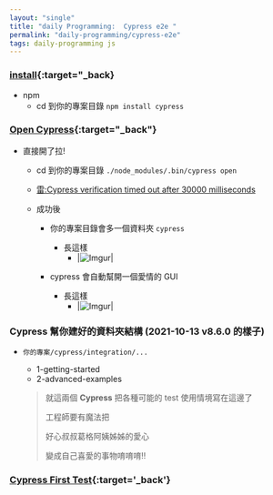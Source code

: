 ```yaml
---
layout: "single"
title: "daily Programming:  Cypress e2e "
permalink: "daily-programming/cypress-e2e"
tags: daily-programming js
---
```


### [install](https://docs.cypress.io/guides/getting-started/installing-cypress#System-requirements){:target="_back}

- npm
   - cd 到你的專案目錄 `npm install cypress`


### [Open Cypress](https://docs.cypress.io/guides/getting-started/installing-cypress#Opening-Cypress){:target="_back"}


- 直接開了拉!
  - cd 到你的專案目錄 `./node_modules/.bin/cypress open`

  - [雷:Cypress verification timed out after 30000 milliseconds](https://stackoverflow.com/questions/63667880/cypress-verification-timed-out-after-30000-milliseconds)

  - 成功後
    - 你的專案目錄會多一個資料夾 `cypress`
       - 長這樣 
         - |![Imgur](https://i.imgur.com/nEjPb9y.png)|

    - cypress 會自動幫開一個愛情的 GUI 
       - 長這樣
         - |![Imgur](https://i.imgur.com/vPU8GVs.png)|


### Cypress 幫你建好的資料夾結構 (2021-10-13 v8.6.0 的樣子)

   - `你的專案/cypress/integration/...`
      - 1-getting-started
      - 2-advanced-examples

      > 就這兩個 **Cypress** 把各種可能的 test 使用情境寫在這邊了 
      >
      > 工程師要有魔法把 
      >
      > 好心叔叔葛格阿姨姊姊的愛心
      >
      > 變成自己喜愛的事物唷唷唷!!

### [Cypress First Test](https://docs.cypress.io/guides/getting-started/writing-your-first-test#Add-a-test-file){:target='_back'}